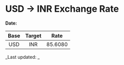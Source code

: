 # USD → INR Exchange Rate

**Date:** 

| Base | Target | Rate  |
|:----:|:------:|:-----:|
| USD  | INR    | 85.6080 |

_Last updated: _